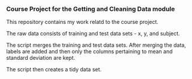 ### Course Project for the Getting and Cleaning Data module

This repository contains my work relatd to the course project.

The raw data consists of training and test data sets - x, y, and subject.

The script merges the training and test data sets.
After merging the data, labels are added and then only the columns pertaining to mean and standard deviation are kept.

The script then creates a tidy data set.


